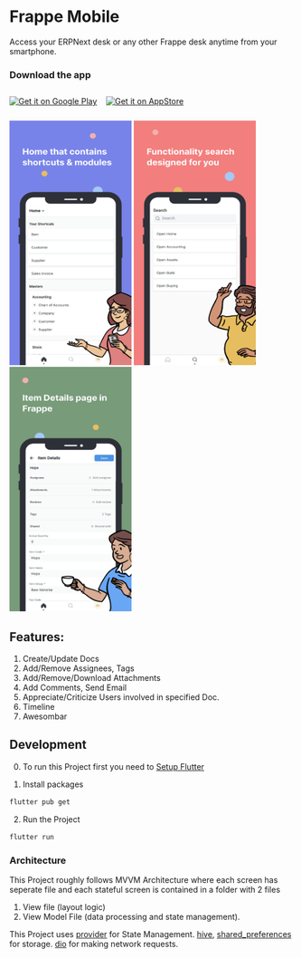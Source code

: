 
# Frappe Mobile

Access your ERPNext desk or any other Frappe desk anytime from your smartphone.

### Download the app
<a href='https://play.google.com/store/apps/details?id=io.frappe.frappe_mobile&pcampaignid=pcampaignidMKT-Other-global-all-co-prtnr-py-PartBadge-Mar2515-1'><img alt='Get it on Google Play' src='https://play.google.com/intl/en_us/badges/static/images/badges/en_badge_web_generic.png' width="175"/></a>
<a href='https://apps.apple.com/us/app/frappe-mobile/id1522707685'><img style="padding:12px" alt='Get it on AppStore' src='https://devimages-cdn.apple.com/app-store/marketing/guidelines/images/badge-download-on-the-app-store.svg' width="140"/></a>

<kbd><img width="216" height="432" src="screenshots/desk.png" alt="Desk" /></kbd>
<kbd><img width="216" height="432" src="screenshots/awesomebar.png" alt="Awesome Bar" /></kbd>
<kbd><img width="216" height="432" src="screenshots/form_view.png" alt="Form View" /></kbd>

## Features:
1) Create/Update Docs
2) Add/Remove Assignees, Tags
3) Add/Remove/Download Attachments 
4) Add Comments, Send Email
5) Appreciate/Criticize Users involved in specified Doc.
6) Timeline
7) Awesombar


## Development
0) To run this Project first you need to [Setup Flutter](https://flutter.dev/docs/get-started/install)

1) Install packages<br/>
```sh
flutter pub get
```
2) Run the Project<br/>
```sh
flutter run
```

### Architecture

This Project roughly follows MVVM Architecture where each screen has seperate file and each stateful screen is contained in a folder with 2 files 

1) View file (layout logic) 
2) View Model File (data processing and state management). 

This Project uses [provider](https://pub.dev/packages/provider) for State Management. 
[hive](https://pub.dev/packages/hive), [shared_preferences](https://pub.dev/packages/shared_preferences) for storage. 
[dio](https://pub.dev/packages/dio) for making network requests.
